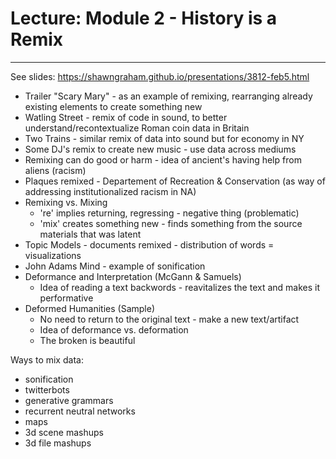 # Lecture: Module 2 - History is a Remix
---

See slides: https://shawngraham.github.io/presentations/3812-feb5.html


- Trailer "Scary Mary" - as an example of remixing, rearranging already existing elements to create something new
- Watling Street - remix of code in sound, to better understand/recontextualize Roman coin data in Britain
- Two Trains - similar remix of data into sound but for economy in NY
- Some DJ's remix to create new music - use data across mediums
- Remixing can do good or harm - idea of ancient's having help from aliens (racism)
- Plaques remixed - Departement of Recreation & Conservation (as way of addressing institutionalized racism in NA)
- Remixing vs. Mixing
    -  're' implies returning, regressing - negative thing (problematic)
    -  'mix' creates something new - finds something from the source materials that was latent
- Topic Models - documents remixed - distribution of words = visualizations
- John Adams Mind - example of sonification
- Deformance and Interpretation (McGann & Samuels)
    - Idea of reading a text backwords - reavitalizes the text and makes it performative
- Deformed Humanities (Sample)
    - No need to return to the original text - make a new text/artifact
    - Idea of deformance vs. deformation
    - The broken is beautiful

Ways to mix data:
- sonification
- twitterbots
- generative grammars
- recurrent neutral networks
- maps
- 3d scene mashups
- 3d file mashups